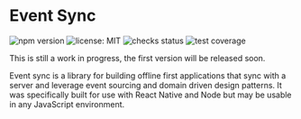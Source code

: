 # Event Sync
![npm version](https://badgen.net/npm/v/event-sync) ![license: MIT](https://badgen.net/github/license/MrLoh/event-sync) ![checks status](https://badgen.net/github/checks/MrLoh/event-sync) ![test coverage](https://img.shields.io/badge/dynamic/json?url=https%3A%2F%2Fraw.githubusercontent.com%2FMrLoh%2Fevent-sync%2Fmaster%2F.github%2Ftest-results%2Fcoverage-summary.json&query=%24.total.lines.pct&suffix=%25&label=coverage&color=green)


This is still a work in progress, the first version will be released soon.

Event sync is a library for building offline first applications that sync with a server and leverage
event sourcing and domain driven design patterns. It was specifically built for use with React
Native and Node but may be usable in any JavaScript environment.
